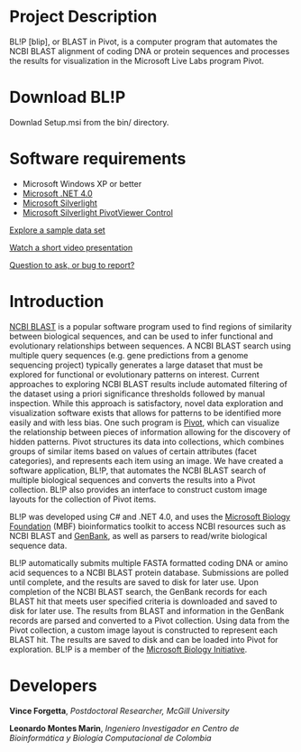 Project Description
===================

BL!P [blip], or BLAST in Pivot, is a computer program that automates the NCBI BLAST alignment of coding DNA or protein sequences and processes the results for visualization in the Microsoft Live Labs program Pivot.

Download BL!P
=============

Downlad Setup.msi from the bin/ directory.

Software requirements
=====================

 * Microsoft Windows XP or better
 * [Microsoft .NET 4.0](http://www.microsoft.com/en-us/download/details.aspx?id=17851)
 * [Microsoft Silverlight](http://www.microsoft.com/getsilverlight/Get-Started/Install/Default.aspx)
 * [Microsoft Silverlight PivotViewer Control](http://www.microsoft.com/en-us/download/details.aspx?id=17747)

 

[Explore a sample data set](http://www.genomequebec.mcgill.ca/compgen/public/blip/blip_demo/blip.html)

[Watch a short video presentation](http://research.microsoft.com/apps/video/default.aspx?id=142016)

[Question to ask, or bug to report?](https://github.com/vforget)

Introduction
============

[NCBI BLAST](http://blast.ncbi.nlm.nih.gov/Blast.cgi) is a popular software program used to find regions of similarity between biological sequences, 
and can be used to infer functional and evolutionary relationships between sequences. A NCBI BLAST  search using multiple query sequences 
(e.g. gene predictions from a genome sequencing project) typically generates a large dataset that must be explored for functional or 
evolutionary patterns on interest. Current approaches to exploring NCBI BLAST results  include automated filtering of the dataset using a priori 
significance thresholds followed by manual inspection. While this approach is satisfactory, novel data exploration and visualization software 
exists that allows for patterns to be identified more easily  and with less bias. One such program is 
[Pivot](http://www.silverlight.net/learn/pivotviewer/), which can visualize the relationship between pieces of information allowing for the discovery 
of hidden patterns. Pivot structures its data into collections, which combines groups of similar items based on values of certain attributes
(facet categories), and represents each item using an image. We have created a software application, BL!P, that automates the NCBI BLAST search 
of multiple biological sequences and converts the results into a Pivot collection. BL!P also provides an interface  to construct custom image 
layouts for the collection of Pivot items.

BL!P was developed using C# and .NET 4.0, and uses the [Microsoft Biology Foundation](http://mbf.codeplex.com) (MBF) bioinformatics toolkit to 
access NCBI resources such as NCBI BLAST and [GenBank](http://www.ncbi.nlm.nih.gov/genbank/), as well as parsers to read/write biological sequence data.

BL!P automatically submits multiple FASTA formatted coding DNA or 
amino acid sequences to a NCBI BLAST protein database. Submissions are polled until complete, and the results are saved to disk for later use. 
Upon completion of the NCBI BLAST search, the GenBank  records for each BLAST hit that meets user specified criteria is downloaded and saved to 
disk for later use. The results from BLAST and information in the GenBank records are parsed and converted to a Pivot collection. Using data from 
the Pivot collection,  a custom image layout is constructed to represent each BLAST hit. The results are saved to disk and can be loaded into 
Pivot for exploration. BL!P is a member of the [Microsoft Biology Initiative](http://research.microsoft.com/bio/).

Developers
==========

**Vince Forgetta**, _Postdoctoral Researcher, McGill University_

**Leonardo Montes Marin**, _Ingeniero Investigador en Centro de Bioinformática y Biología Computacional de Colombia_
